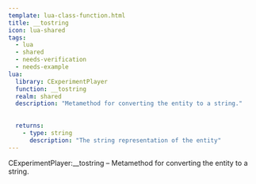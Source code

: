 ```yaml
---
template: lua-class-function.html
title: __tostring
icon: lua-shared
tags:
  - lua
  - shared
  - needs-verification
  - needs-example
lua:
  library: CExperimentPlayer
  function: __tostring
  realm: shared
  description: "Metamethod for converting the entity to a string."
  
  
  returns:
    - type: string
      description: "The string representation of the entity"
---
```


<div class="lua__search__keywords">
CExperimentPlayer:__tostring &#x2013; Metamethod for converting the entity to a string.
</div>
